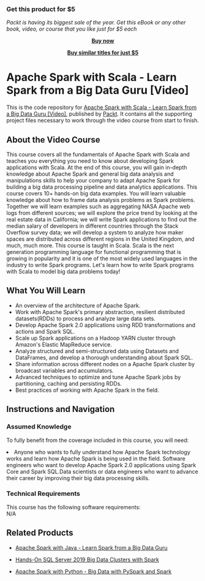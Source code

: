 
### Get this product for $5

<i>Packt is having its biggest sale of the year. Get this eBook or any other book, video, or course that you like just for $5 each</i>


<b><p align='center'>[Buy now](https://packt.link/9781789134537)</p></b>


<b><p align='center'>[Buy similar titles for just $5](https://subscription.packtpub.com/search)</p></b>


# Apache Spark with Scala - Learn Spark from a Big Data Guru [Video]
This is the code repository for [Apache Spark with Scala - Learn Spark from a Big Data Guru [Video]](https://www.packtpub.com/big-data-and-business-intelligence/apache-spark-scala-learn-spark-big-data-guru-video), published by [Packt](https://www.packtpub.com/?utm_source=github). It contains all the supporting project files necessary to work through the video course from start to finish.
## About the Video Course
This course covers all the fundamentals of Apache Spark with Scala and teaches you everything you need to know about developing Spark applications with Scala. At the end of this course, you will gain in-depth knowledge about Apache Spark and general big data analysis and manipulations skills to help your company to adapt Apache Spark for building a big data processing pipeline and data analytics applications. This course covers 10+ hands-on big data examples. You will learn valuable knowledge about how to frame data analysis problems as Spark problems. Together we will learn examples such as aggregating NASA Apache web logs from different sources; we will explore the price trend by looking at the real estate data in California; we will write Spark applications to find out the median salary of developers in different countries through the Stack Overflow survey data; we will develop a system to analyze how maker spaces are distributed across different regions in the United Kingdom, and much, much more. This course is taught in Scala. Scala is the next generation programming language for functional programming that is growing in popularity and it is one of the most widely used languages in the industry to write Spark programs. Let's learn how to write Spark programs with Scala to model big data problems today!

<H2>What You Will Learn</H2>
<DIV class=book-info-will-learn-text>
<UL>
<LI> An overview of the architecture of Apache Spark.</LI>
<LI> Work with Apache Spark's primary abstraction, resilient distributed datasets(RDDs) to process and analyze large data sets.</LI>
<LI> Develop Apache Spark 2.0 applications using RDD transformations and actions and Spark SQL.</LI>
<LI> Scale up Spark applications on a Hadoop YARN cluster through Amazon's Elastic MapReduce service.</LI>
<LI> Analyze structured and semi-structured data using Datasets and DataFrames, and develop a thorough understanding about Spark SQL.</LI>
<LI> Share information across different nodes on a Apache Spark cluster by broadcast variables and accumulators.</LI>
<LI> Advanced techniques to optimize and tune Apache Spark jobs by partitioning, caching and persisting RDDs.</LI>
<LI> Best practices of working with Apache Spark in the field.</LI>
</UL></DIV>

## Instructions and Navigation
### Assumed Knowledge
To fully benefit from the coverage included in this course, you will need:<br/>
<DIV class=book-info-will-learn-text>
<LI> Anyone who wants to fully understand how Apache Spark technology works and learn how Apache Spark is being used in the field. Software engineers who want to develop Apache Spark 2.0 applications using Spark Core and Spark SQL.Data scientists or data engineers who want to advance their career by improving their big data processing skills.</LI> 
<DIV>

### Technical Requirements
This course has the following software requirements:<br/>
N/A

## Related Products
* [Apache Spark with Java - Learn Spark from a Big Data Guru ](https://www.packtpub.com/application-development/apache-spark-java-learn-spark-big-data-guru-video)

* [Hands-On SQL Server 2019 Big Data Clusters with Spark]( https://www.packtpub.com/big-data-and-business-intelligence/hands-sql-server-2019-big-data-clusters-spark-video)

* [Apache Spark with Python - Big Data with PySpark and Spark ]( https://www.packtpub.com/big-data-and-business-intelligence/apache-spark-python-big-data-pyspark-and-spark-video)

